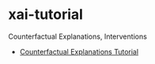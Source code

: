 # xai-tutorial
Counterfactual Explanations, Interventions

* [Counterfactual Explanations Tutorial](https://github.com/gjlee0802/xai-tutorial/blob/main/Counterfactual-Explanations.md)